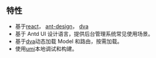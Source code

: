 
## 特性

* 基于[react](https://github.com/facebook/react)，
  [ant-design](https://github.com/ant-design/ant-design)，
  [dva](https://github.com/dvajs/dva)
* 基于 Antd UI 设计语言，提供后台管理系统常见使用场景。
* 基于[dva](https://github.com/dvajs/dva)动态加载 Model 和路由，按需加载。
* 使用[umi](https://umijs.org/docs/zh-Hans/getting-started.html)本地调试和构建。
